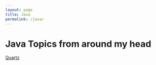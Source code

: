 ```yaml
---
layout: page
title: Java
permalink: /java/
---
```


# Java Topics from around my head

[Quartz](/quartz)
